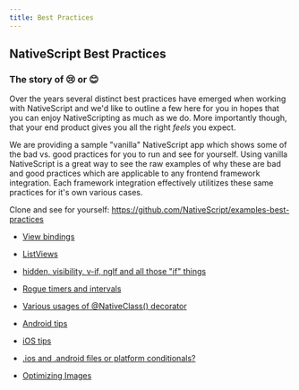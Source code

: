 ```yaml
---
title: Best Practices
---
```


## NativeScript Best Practices

### The story of 😢 or 😊

Over the years several distinct best practices have emerged when working with NativeScript and we'd like to outline a few here for you in hopes that you can enjoy NativeScripting as much as we do. More importantly though, that your end product gives you all the right _feels_ you expect.

We are providing a sample "vanilla" NativeScript app which shows some of the bad vs. good practices for you to run and see for yourself.
Using vanilla NativeScript is a great way to see the raw examples of why these are bad and good practices which are applicable to any frontend framework integration. Each framework integration effectively utilitizes these same practices for it's own various cases.

Clone and see for yourself: https://github.com/NativeScript/examples-best-practices

- [View bindings](view-bindings.md)

- [ListViews](listviews.md)

- [hidden, visibility, v-if, ngIf and all those "if" things](if-things.md)

- [Rogue timers and intervals](rogue-timers.md)

- [Various usages of @NativeClass() decorator](native-class.md)

- [Android tips](android-tips.md)

- [iOS tips](ios-tips.md)

- [.ios and .android files or platform conditionals?](platform-file-split-or-not.md)

- [Optimizing Images](optimizing-images.md)
